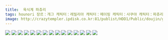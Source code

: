 ```yaml
---
title:  육식계 파츄리
tags: hounori 장르：개그 캐릭터：레밀리아 캐릭터：메이링 캐릭터：사쿠야 캐릭터：파츄리 동방_동인지
image: http://crazytempler.ipdisk.co.kr:81/publist/HDD1/Public/doujin/ghap/5239/001.jpg
---
```

<img src="http://crazytempler.ipdisk.co.kr:81/publist/HDD1/Public/doujin/ghap/5239/001.jpg">
<img src="http://crazytempler.ipdisk.co.kr:81/publist/HDD1/Public/doujin/ghap/5239/002.jpg">
<img src="http://crazytempler.ipdisk.co.kr:81/publist/HDD1/Public/doujin/ghap/5239/003.jpg">
<img src="http://crazytempler.ipdisk.co.kr:81/publist/HDD1/Public/doujin/ghap/5239/004.jpg">
<img src="http://crazytempler.ipdisk.co.kr:81/publist/HDD1/Public/doujin/ghap/5239/005.jpg">
<img src="http://crazytempler.ipdisk.co.kr:81/publist/HDD1/Public/doujin/ghap/5239/006.jpg">
<img src="http://crazytempler.ipdisk.co.kr:81/publist/HDD1/Public/doujin/ghap/5239/007.jpg">
<img src="http://crazytempler.ipdisk.co.kr:81/publist/HDD1/Public/doujin/ghap/5239/008.jpg">
<img src="http://crazytempler.ipdisk.co.kr:81/publist/HDD1/Public/doujin/ghap/5239/009.jpg">
<img src="http://crazytempler.ipdisk.co.kr:81/publist/HDD1/Public/doujin/ghap/5239/010.jpg">
<img src="http://crazytempler.ipdisk.co.kr:81/publist/HDD1/Public/doujin/ghap/5239/011.jpg">
<img src="http://crazytempler.ipdisk.co.kr:81/publist/HDD1/Public/doujin/ghap/5239/012.jpg">
<img src="http://crazytempler.ipdisk.co.kr:81/publist/HDD1/Public/doujin/ghap/5239/013.jpg">
<img src="http://crazytempler.ipdisk.co.kr:81/publist/HDD1/Public/doujin/ghap/5239/014.jpg">
<img src="http://crazytempler.ipdisk.co.kr:81/publist/HDD1/Public/doujin/ghap/5239/015.jpg">
